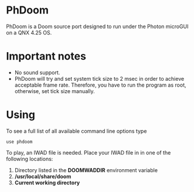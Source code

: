 # PhDoom

PhDoom is a Doom source port designed to run under the Photon microGUI on a QNX 4.25 OS.

# Important notes

* No sound support.
* PhDoom will try and set system tick size to 2 msec in order to achieve
acceptable frame rate. Therefore, you have to run the program as root,
otherwise, set tick size manually.

# Using

To see a full list of all available command line options type
```
use phdoom
```
 To play, an IWAD file is needed. Place your IWAD file in in one of the following locations:

 1. Directory listed in the **DOOMWADDIR** environment  variable
 2. **/usr/local/share/doom**
 3. **Current working directory**
